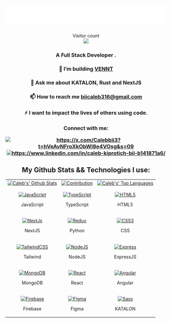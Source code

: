 
<h1 align="center"><img src="./name.svg" ></h1>

<p align="center"> 
  Visitor count<br>
  <img src="https://profile-counter.glitch.me/calebbii/count.svg" />
</p>
<h3 align="center">A Full Stack Developer .</h3>

<h3 align="center"> 🌱 I’m building <a href="https://www.vennt.io/" target="_blank">VENNT</a></h3>

<h3 align="center"> 💬 Ask me about KATALON, Rust and NextJS</h3>

<h3 align="center"> 📫 How to reach me <a href="mailto:biicaleb316@gmail.com">biicaleb316@gmail.com</a></h3>

 <h3 align="center">⚡ I want to impact the lives of others using code.</h3>
 
<h3 align="center">Connect with me: <p>
<a href="https://x.com/?t=hVeAvNFroXkObWl8e4VOsg&s=09" target="blank"><img align="center" src="https://raw.githubusercontent.com/rahuldkjain/github-profile-readme-generator/master/src/images/icons/Social/twitter.svg" alt="https://x.com/Calebbii3?t=hVeAvNFroXkObWl8e4VOsg&s=09" height="30" width="40" /></a>
<a href="https://www.linkedin.com/in/caleb-kiprotich-bii-b141871a6" target="blank"><img align="center" src="https://raw.githubusercontent.com/rahuldkjain/github-profile-readme-generator/master/src/images/icons/Social/linked-in-alt.svg" alt="https://www.linkedin.com/in/caleb-kiprotich-bii-b141871a6/" height="30" width="40" /></a>
</p>
</h3>


<h2 align="center"> My Github Stats && Technologies I use:</h2>

<table>
  <tr>
    <td>
      <a href="https://github.com/calebbii"><img alt="Caleb's' Github Stats" src="https://github-readme-stats.vercel.app/api?username=caleb&show_icons=true&count_private=true&theme=react&hide_border=true&bg_color=1d2a3a" />
    </td>
    <td>
       <a href="http://www.github.com/calebbii"><img alt="Contribution" src="https://github-readme-streak-stats.herokuapp.com/?user=calebbii&stroke=ffffff&background=1d2a3a&ring=5BCDEC&fire=5BCDEC&currStreakNum=ffffff&currStreakLabel=5BCDEC&sideNums=ffffff&sideLabels=ffffff&dates=ffffff&hide_border=true" /></a>
    </td>
    </td>
    <td>
      <a align="center" href="https://github.com/calebbii"><img alt="Caleb's' Top Languages" src="https://github-readme-stats.vercel.app/api/top-langs/?username=calebbii&langs_count=8&count_private=true&layout=compact&theme=react&hide_border=true&bg_color=1d2a3a"/></a>
    </td>
  <tr>
  <tr>
    <td>
      <p align="center">
        <a href="https://developer.mozilla.org/en-US/docs/Web/JavaScript" target="_blank" rel="noreferrer">
          <img src="https://raw.githubusercontent.com/danielcranney/readme-generator/main/public/icons/skills/javascript-colored.svg" width="36" height="36" alt="JavaScript" />
        </a>
        <p align="center">JavaScript</p>
      </p>
    </td>
    <td>           
      <p align="center">
        <a href="https://www.typescriptlang.org/" target="_blank" rel="noreferrer">
          <img src="https://raw.githubusercontent.com/danielcranney/readme-generator/main/public/icons/skills/typescript-colored.svg" width="36" height="36" alt="TypeScript" />
      </a>
        <p align="center">TypeScript</p>
      </p>
    </td>
    <td>
      <p align="center">
        <a href="https://developer.mozilla.org/en-US/docs/Glossary/HTML5" target="_blank" rel="noreferrer">
          <img src="https://raw.githubusercontent.com/danielcranney/readme-generator/main/public/icons/skills/html5-colored.svg" width="36" height="36" alt="HTML5" />
        </a>
        <p align="center">HTML5</p>
      </p>
    </td>
  </tr>
  <tr>
    <td>            
      <p align="center">
        <a href="https://nextjs.org/docs" target="_blank" rel="noreferrer">
          <img src="https://raw.githubusercontent.com/danielcranney/readme-generator/main/public/icons/skills/nextjs-colored.svg" width="36" height="36" alt="NextJs" />
      </a>
        <p align="center">NextJS</p>
      </p>
    </td>
    <td>
      <p align="center">
        <a href="https://python.org/" target="_blank" rel="noreferrer">
          <img src="https://upload.wikimedia.org/wikipedia/commons/thumb/c/c3/Python-logo-notext.svg/1869px-Python-logo-notext.svg.png" width="36" height="36" alt="Redux" />
      </a>
        <p align="center">Python</p>
      </p>
    </td>
    <td>
      <p align="center">
        <a href="https://www.w3.org/TR/CSS/#css" target="_blank" rel="noreferrer">
          <img src="https://raw.githubusercontent.com/danielcranney/readme-generator/main/public/icons/skills/css3-colored.svg" width="36" height="36" alt="CSS3" />
      </a>
        <p align="center">CSS</p>
      </p>
    </td>
  </tr>

  <tr>
    <td>      
      <p align="center">
        <a href="https://tailwindcss.com/" target="_blank" rel="noreferrer">
          <img src="https://raw.githubusercontent.com/danielcranney/readme-generator/main/public/icons/skills/tailwindcss-colored.svg" width="36" height="36" alt="TailwindCSS" />
        </a>
        <p align="center">Tailwind</p>
      </p>
    </td>
    <td>            
      <p align="center">
        <a href="https://nodejs.org/en/" target="_blank" rel="noreferrer">
        <img src="https://raw.githubusercontent.com/danielcranney/readme-generator/main/public/icons/skills/nodejs-colored.svg" width="36" height="36" alt="NodeJS" />
      </a>
        <p align="center">NodeJS</p>
      </p>
    </td>
    <td>           
      <p align="center">
        <a href="https://expressjs.com/" target="_blank" rel="noreferrer">
          <img src="https://raw.githubusercontent.com/danielcranney/readme-generator/main/public/icons/skills/express-colored.svg" width="36" height="36" alt="Express" />
        </a>
        <p align="center">ExpressJS</p>
      </p>
    </td>
  </tr>

  <tr>
    <td>             
      <p align="center">
        <a href="https://www.mongodb.com/" target="_blank" rel="noreferrer">
          <img src="https://raw.githubusercontent.com/danielcranney/readme-generator/main/public/icons/skills/mongodb-colored.svg" width="36" height="36" alt="MongoDB" />
        </a>
        <p align="center">MongoDB</p>
      </p>
    </td>
    <td>
      <p align="center">
        <a href="https://reactjs.org/" target="_blank" rel="noreferrer">
          <img src="https://raw.githubusercontent.com/danielcranney/readme-generator/main/public/icons/skills/react-colored.svg" width="36" height="36" alt="React" />
        </a>
        <p align="center">React</p>
      </p>
    </td>
    <td>           
      <p align="center">
        <a href="https://angular.io/" target="_blank" rel="noreferrer">
          <img src="https://static-00.iconduck.com/assets.00/file-type-angular-icon-1907x2048-tobdkjt1.png" width="36" height="36" alt="Angular" />
      </a>
        <p align="center">Angular</p>
      </p>
    </td>
  </tr>
  <tr>
    <td>
      <p align="center">
          <a href="https://firebase.google.com/" target="_blank" rel="noreferrer">
          <img src="https://raw.githubusercontent.com/danielcranney/readme-generator/main/public/icons/skills/firebase-colored.svg" width="36" height="36" alt="Firebase" />
          </a>
        <p align="center">Firebase</p>
      </p>      
    </td>
    <td>
      <p align="center">
        <a href="https://www.figma.com/" target="_blank" rel="noreferrer">
          <img src="https://raw.githubusercontent.com/danielcranney/readme-generator/main/public/icons/skills/figma-colored.svg" width="36" height="36" alt="Figma" />
        </a>
        <p align="center">Figma</p>
      </p>
    </td>
    <td>
      <p align="center">
        <a href="https://katalon.com/" target="_blank" rel="noreferrer">
          <img src="https://d3ml3b6vywsj0z.cloudfront.net/website/product-images/Katalon.jpg" width="36" height="36" alt="Sass" />
      </a>
        <p align="center">KATALON</p>
      </p>
    </td>
  </tr>
</table>
